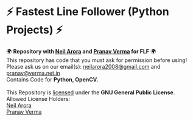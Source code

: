 # ⚡ Fastest Line Follower (Python Projects) ⚡
🌍 <b>Repository with [Neil Arora](https://github.com/japaneil) and [Pranav Verma](https://github.com/PranavVerma-droid) for FLF</b> 🌍<br>
This repository has code that you must ask for permission before using! Please ask us on our email(s): neilarora2008@gmail.com and pranav@verma.net.in<br>
Contains Code for <b>Python, OpenCV.</b><br><br>
This Repository is [licensed](LICENSE) under the <b>GNU General Public License</b>. <br>
Allowed License Holders:<br>
 [Neil Arora](https://github.com/japaneil)<br>
 [Pranav Verma](https://github.com/PranavVerma-droid)
